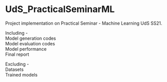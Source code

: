 # UdS_PracticalSeminarML
Project implementation on Practical Seminar - Machine Learning UdS SS21.

Including -   
Model generation codes  
Model evaluation codes  
Model performance  
Final report  

Excluding -  
Datasets  
Trained models  
